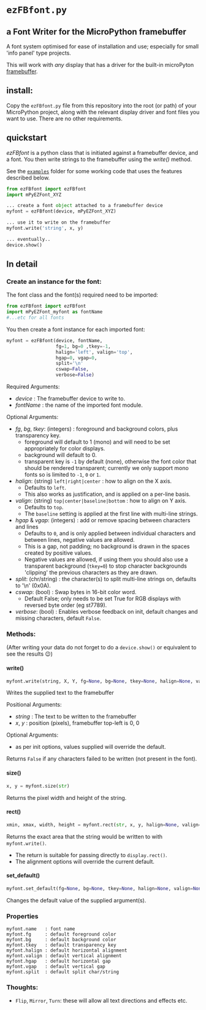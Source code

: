 # `ezFBfont.py`
## a Font Writer for the MicroPython framebuffer

A font system optimised for ease of installation and use; especially for small 'info panel' type projects.

This will work with *any* display that has a driver for the built-in microPyton [framebuffer](https://docs.micropython.org/en/latest/library/framebuf.html).

## install:
Copy the `ezFBfont.py` file from this repository into the root (or path) of your MicroPython project, along with the relevant display driver and font files you want to use. There are no other requirements.

## quickstart
*ezFBfont* is a python class that is initiated against a framebuffer device, and a font. You then write strings to the framebuffer using the *write()* method.

See the [`examples`](examples) folder for some working code that uses the features described below.
```python
from ezFBfont import ezFBfont
import mPyEZFont_XYZ

... create a font object attached to a framebuffer device
myfont = ezFBfont(device, mPyEZFont_XYZ)

... use it to write on the framebuffer
myfont.write('string', x, y)

... eventually..
device.show()
```

## In detail
### Create an instance for the font:

The font class and the font(s) required need to be imported:
```python
from ezFBfont import ezFBfont
import mPyEZFont_myfont as fontName
#...etc for all fonts
```

You then create a font instance for each imported font:
```python
myfont = ezFBfont(device, fontName,
                  fg=1, bg=0 ,tkey=-1,
                  halign='left', valign='top',
                  hgap=0, vgap=0,
                  split='\n'
                  cswap=False,
                  verbose=False)
```
Required Arguments:
* *device* : The framebuffer device to write to.
* *fontName* : the name of the imported font module.

Optional Arguments:
* *fg*, *bg*, *tkey*: (integers) : foreground and background colors, plus transparency key.
  * foreground will default to 1 (mono) and will need to be set appropriately for color displays.
  * background will default to 0.
  * transparent key is `-1` by default (none), otherwise the font color that should be rendered transparent; currently we only support mono fonts so is limited to `-1`, `0` or `1`.
* *halign*: (string) `left|right|center` : how to align on the X axis.
  * Defaults to `left`.
  * This also works as justification, and is applied on a per-line basis.
* *valign*: (string) `top|center|baseline|bottom` : how to align on Y axis.
  * Defaults to `top`.
  * The `baseline` setting is applied at the first line with multi-line strings.
* *hgap* & *vgap*: (integers) : add or remove spacing between characters and lines
  * Defaults to `0`, and is only applied between individual characters and between lines, negative values are allowed.
  * This is a gap, not padding; no background is drawn in the spaces created by positive values.
  * Negative values are allowed, if using them you should also use a transparent background (`tkey=0`) to stop character backgrounds 'clipping' the previous characters as they are drawn.
* *split*: (chr/string) : the character(s) to split multi-line strings on, defaults to '\n' (0x0A).
* *cswap*: (bool) : Swap bytes in 16-bit color word.
  * Default False; only needs to be set True for RGB displays with reversed byte order (eg st7789).
* *verbose*: (bool) : Enables verbose feedback on init, default changes and missing characters, default `False`.

### Methods:
(After writing your data do not forget to do a `device.show()` or equivalent to see the results :wink:)

#### write()
```python
myfont.write(string, X, Y, fg=None, bg=None, tkey=None, halign=None, valign=None)
```
Writes the supplied text to the framebuffer

Positional Arguments:
* *string* : The text to be written to the framebuffer
* *x*, *y* : position (pixels), framebuffer top-left is 0, 0

Optional Arguments:
* as per init options, values supplied will override the default.

Returns `False` if any characters failed to be written (not present in the font).

#### size()
```python
x, y = myfont.size(str)
```
Returns the pixel width and height of the string.

#### rect()
```python
xmin, xmax, width, height = myfont.rect(str, x, y, halign=None, valign=None)
```
Returns the exact area that the string would be written to with `myfont.write()`.
* The return is suitable for passing directly to `display.rect()`.
* The alignment options will override the current default.

#### set_default()
```python
myfont.set_default(fg=None, bg=None, tkey=None, halign=None, valign=None, hgap=None, vgap=None, split=None, verbose=None)
```
Changes the default value of the supplied argument(s).

### Properties
```
myfont.name   : font name
myfont.fg     : default foreground color
myfont.bg     : default background color
myfont.tkey   : default transparency key
myfont.halign : default horizontal alignment
myfont.valign : default vertical alignment
myfont.hgap   : default horizontal gap
myfont.vgap   : default vertical gap
myfont.split  : default split char/string
```

### Thoughts:
* `Flip`, `Mirror`, `Turn`: these will allow all text directions and effects etc.
